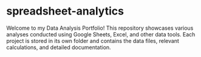 # spreadsheet-analytics
Welcome to my Data Analysis Portfolio! This repository showcases various analyses conducted using Google Sheets, Excel, and other data tools. Each project is stored in its own folder and contains the data files, relevant calculations, and detailed documentation.
